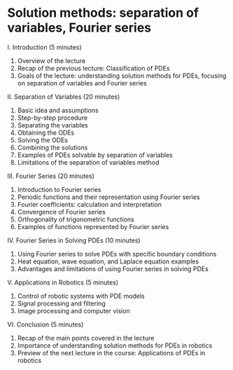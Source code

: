 # Solution methods: separation of variables, Fourier series

I. Introduction (5 minutes)

1. Overview of the lecture
1. Recap of the previous lecture: Classification of PDEs
1. Goals of the lecture: understanding solution methods for PDEs, focusing on separation of variables and Fourier series

II. Separation of Variables (20 minutes)

1. Basic idea and assumptions
1. Step-by-step procedure
  1. Separating the variables
  1. Obtaining the ODEs
  1. Solving the ODEs
  1. Combining the solutions
1. Examples of PDEs solvable by separation of variables
1. Limitations of the separation of variables method

III. Fourier Series (20 minutes)

1. Introduction to Fourier series
1. Periodic functions and their representation using Fourier series
1. Fourier coefficients: calculation and interpretation
1. Convergence of Fourier series
1. Orthogonality of trigonometric functions
1. Examples of functions represented by Fourier series

IV. Fourier Series in Solving PDEs (10 minutes)

1. Using Fourier series to solve PDEs with specific boundary conditions
1. Heat equation, wave equation, and Laplace equation examples
1. Advantages and limitations of using Fourier series in solving PDEs

V. Applications in Robotics (5 minutes)

1. Control of robotic systems with PDE models
1. Signal processing and filtering
1. Image processing and computer vision

VI. Conclusion (5 minutes)

1. Recap of the main points covered in the lecture
1. Importance of understanding solution methods for PDEs in robotics
1. Preview of the next lecture in the course: Applications of PDEs in robotics
